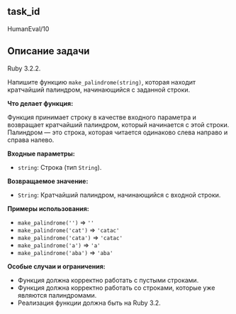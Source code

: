 ## task_id
HumanEval/10

## Описание задачи
Ruby 3.2.2.

Напишите функцию `make_palindrome(string)`, которая находит кратчайший палиндром, начинающийся с заданной строки.

**Что делает функция:**

Функция принимает строку в качестве входного параметра и возвращает кратчайший палиндром, который начинается с этой строки.  Палиндром — это строка, которая читается одинаково слева направо и справа налево.

**Входные параметры:**

* `string`: Строка (тип `String`).

**Возвращаемое значение:**

* `String`: Кратчайший палиндром, начинающийся с входной строки.

**Примеры использования:**

* `make_palindrome('')`  => `''`
* `make_palindrome('cat')` => `'catac'`
* `make_palindrome('cata')` => `'catac'`
* `make_palindrome('a')` => `'a'`
* `make_palindrome('aba')` => `'aba'`


**Особые случаи и ограничения:**

* Функция должна корректно работать с пустыми строками.
* Функция должна корректно работать со строками, которые уже являются палиндромами.
* Реализация функции должна быть на Ruby 3.2.


